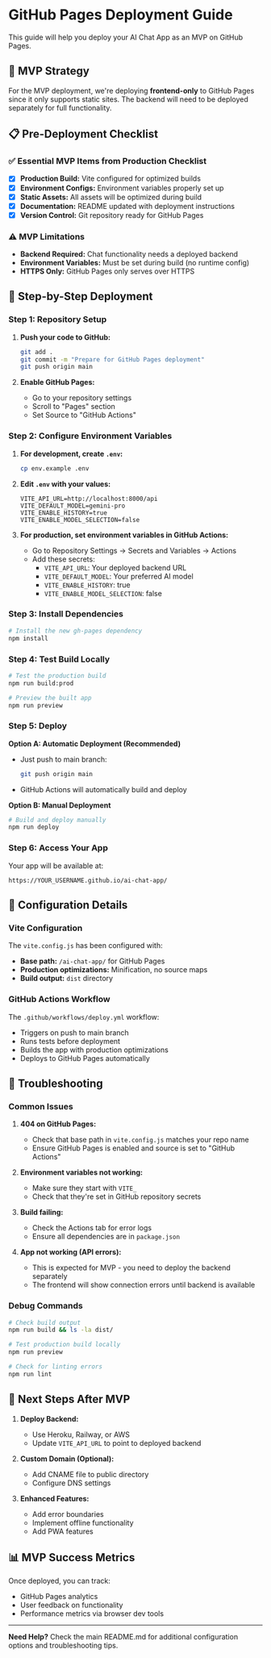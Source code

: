 # GitHub Pages Deployment Guide

This guide will help you deploy your AI Chat App as an MVP on GitHub Pages.

## 🎯 MVP Strategy

For the MVP deployment, we're deploying **frontend-only** to GitHub Pages since it only supports static sites. The backend will need to be deployed separately for full functionality.

## 📋 Pre-Deployment Checklist

### ✅ Essential MVP Items from Production Checklist

- [x] **Production Build:** Vite configured for optimized builds
- [x] **Environment Configs:** Environment variables properly set up
- [x] **Static Assets:** All assets will be optimized during build
- [x] **Documentation:** README updated with deployment instructions
- [x] **Version Control:** Git repository ready for GitHub Pages

### ⚠️ MVP Limitations

- **Backend Required:** Chat functionality needs a deployed backend
- **Environment Variables:** Must be set during build (no runtime config)
- **HTTPS Only:** GitHub Pages only serves over HTTPS

## 🚀 Step-by-Step Deployment

### Step 1: Repository Setup

1. **Push your code to GitHub:**
   ```bash
   git add .
   git commit -m "Prepare for GitHub Pages deployment"
   git push origin main
   ```

2. **Enable GitHub Pages:**
   - Go to your repository settings
   - Scroll to "Pages" section
   - Set Source to "GitHub Actions"

### Step 2: Configure Environment Variables

1. **For development, create `.env`:**
   ```bash
   cp env.example .env
   ```

2. **Edit `.env` with your values:**
   ```env
   VITE_API_URL=http://localhost:8000/api
   VITE_DEFAULT_MODEL=gemini-pro
   VITE_ENABLE_HISTORY=true
   VITE_ENABLE_MODEL_SELECTION=false
   ```

3. **For production, set environment variables in GitHub Actions:**
   - Go to Repository Settings → Secrets and Variables → Actions
   - Add these secrets:
     - `VITE_API_URL`: Your deployed backend URL
     - `VITE_DEFAULT_MODEL`: Your preferred AI model
     - `VITE_ENABLE_HISTORY`: true
     - `VITE_ENABLE_MODEL_SELECTION`: false

### Step 3: Install Dependencies

```bash
# Install the new gh-pages dependency
npm install
```

### Step 4: Test Build Locally

```bash
# Test the production build
npm run build:prod

# Preview the built app
npm run preview
```

### Step 5: Deploy

**Option A: Automatic Deployment (Recommended)**
- Just push to main branch:
  ```bash
  git push origin main
  ```
- GitHub Actions will automatically build and deploy

**Option B: Manual Deployment**
```bash
# Build and deploy manually
npm run deploy
```

### Step 6: Access Your App

Your app will be available at:
```
https://YOUR_USERNAME.github.io/ai-chat-app/
```

## 🔧 Configuration Details

### Vite Configuration
The `vite.config.js` has been configured with:
- **Base path:** `/ai-chat-app/` for GitHub Pages
- **Production optimizations:** Minification, no source maps
- **Build output:** `dist` directory

### GitHub Actions Workflow
The `.github/workflows/deploy.yml` workflow:
- Triggers on push to main branch
- Runs tests before deployment
- Builds the app with production optimizations
- Deploys to GitHub Pages automatically

## 🐛 Troubleshooting

### Common Issues

1. **404 on GitHub Pages:**
   - Check that base path in `vite.config.js` matches your repo name
   - Ensure GitHub Pages is enabled and source is set to "GitHub Actions"

2. **Environment variables not working:**
   - Make sure they start with `VITE_`
   - Check that they're set in GitHub repository secrets

3. **Build failing:**
   - Check the Actions tab for error logs
   - Ensure all dependencies are in `package.json`

4. **App not working (API errors):**
   - This is expected for MVP - you need to deploy the backend separately
   - The frontend will show connection errors until backend is available

### Debug Commands

```bash
# Check build output
npm run build && ls -la dist/

# Test production build locally
npm run preview

# Check for linting errors
npm run lint
```

## 🎯 Next Steps After MVP

1. **Deploy Backend:**
   - Use Heroku, Railway, or AWS
   - Update `VITE_API_URL` to point to deployed backend

2. **Custom Domain (Optional):**
   - Add CNAME file to public directory
   - Configure DNS settings

3. **Enhanced Features:**
   - Add error boundaries
   - Implement offline functionality
   - Add PWA features

## 📊 MVP Success Metrics

Once deployed, you can track:
- GitHub Pages analytics
- User feedback on functionality
- Performance metrics via browser dev tools

---

**Need Help?** Check the main README.md for additional configuration options and troubleshooting tips. 